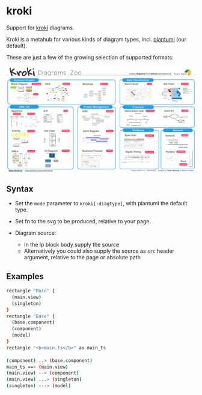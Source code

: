 # kroki

Support for [kroki](https://kroki.com/) diagrams.


Kroki is a metahub for various kinds of diagram types, incl. [plantuml](https://plantuml.com/) (our default).

These are just a few of the growing selection of supported formats:

![](img/cheat.png)

## Syntax

- Set the `mode` parameter to `kroki[:diagtype]`, with plantuml the default type.
- Set fn to the svg to be produced, relative to your page.
- Diagram source:

    - In the lp block body supply the source
    - Alternatively you could also supply the source as `src` header argument, relative to the page
      or absolute path
      


## Examples

```bash lp:kroki fn=img/k1 addsrc
rectangle "Main" {
  (main.view)
  (singleton)
}
rectangle "Base" {
  (base.component)
  (component)
  (model)
}
rectangle "<b>main.ts</b>" as main_ts

(component) ..> (base.component)
main_ts ==> (main.view)
(main.view) --> (component)
(main.view) ...> (singleton)
(singleton) ---> (model)

```


```bash lp:kroki:excalidraw fn=img/k2 addsrc src=excali.json
```

